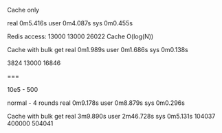 Cache only

real    0m5.416s
user    0m4.087s
sys     0m0.455s

Redis access: 13000 13000 26022
Cache O(log(N))

Cache with bulk get
real    0m1.989s
user    0m1.686s
sys     0m0.138s

3824 13000 16846

===

10e5 - 500

normal - 4 rounds
real    0m9.178s
user    0m8.879s
sys     0m0.296s

Cache with bulk get
real    3m9.890s
user    2m46.728s
sys     0m5.131s
104037 400000 504041
